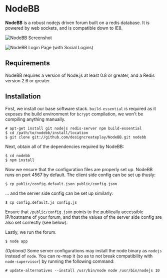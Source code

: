 # NodeBB
**NodeBB** is a robust nodejs driven forum built on a redis database. It is powered by web sockets, and is compatible down to IE8.

![NodeBB Screenshot](http://i.imgur.com/mxRmLAg.png)

![NodeBB Login Page (with Social Logins)](http://i.imgur.com/q5tUUHW.png)

## Requirements

NodeBB requires a version of Node.js at least 0.8 or greater, and a Redis version 2.6 or greater.

## Installation

First, we install our base software stack. `build-essential` is required as it exposes the build environment for `bcrypt` compilation, we won't be compiling anything manually.

	# apt-get install git nodejs redis-server npm build-essential
	$ cd /path/to/nodebb/install/location
	$ git clone git://github.com/designcreateplay/NodeBB.git nodebb

Next, obtain all of the dependencies required by NodeBB:

    $ cd nodebb
    $ npm install

Now we ensure that the configuration files are properly set up. NodeBB runs on port 4567 by default. The client side config can be set up thusly:

    $ cp public/config.default.json public/config.json

... and the server side config can be set up similarly:

    $ cp config.default.js config.js

Ensure that `/public/config.json` points to the publically accessible IP/hostname of your forum, and that the values of the server side config are also set correctly (see below).

Lastly, we run the forum.

    $ node app

*(Optional)* Some server configurations may install the node binary as `nodejs` instead of `node`. You can re-map it (so as to not break compatibility with `node-supervisor`) by running the following command:

    # update-alternatives --install /usr/bin/node node /usr/bin/nodejs 10
